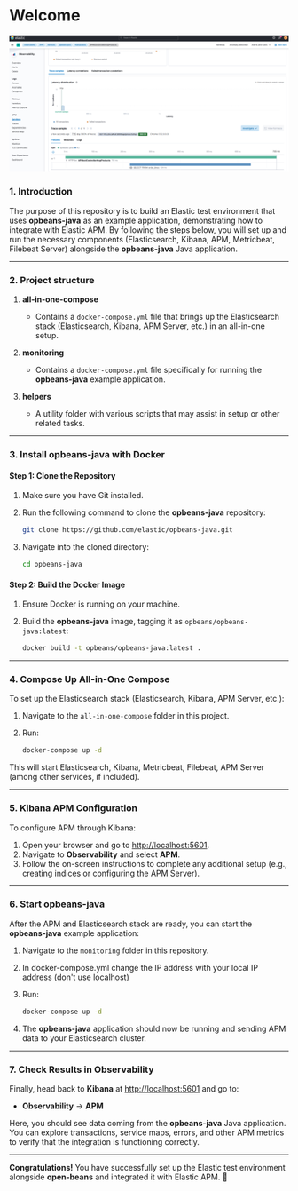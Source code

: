 # Welcome

<img src="Elastic_APM.PNG">

### 1. Introduction

The purpose of this repository is to build an Elastic test environment that uses **opbeans-java** as an example application, demonstrating how to integrate with Elastic APM. By following the steps below, you will set up and run the necessary components (Elasticsearch, Kibana,  APM, Metricbeat, Filebeat Server) alongside the **opbeans-java** Java application.

---

### 2. Project structure

1. **all-in-one-compose**  
   
   - Contains a `docker-compose.yml` file that brings up the Elasticsearch stack (Elasticsearch, Kibana, APM Server, etc.) in an all-in-one setup.

2. **monitoring**  
   
   - Contains a `docker-compose.yml` file specifically for running the **opbeans-java** example application.

3. **helpers**  
   
   - A utility folder with various scripts that may assist in setup or other related tasks.

---

### 3. Install opbeans-java with Docker

#### Step 1: Clone the Repository

1. Make sure you have Git installed.  

2. Run the following command to clone the **opbeans-java** repository:
   
   ```bash
   git clone https://github.com/elastic/opbeans-java.git
   ```

3. Navigate into the cloned directory:
   
   ```bash
   cd opbeans-java
   ```

#### Step 2: Build the Docker Image

1. Ensure Docker is running on your machine.  

2. Build the **opbeans-java** image, tagging it as `opbeans/opbeans-java:latest`:
   
   ```bash
   docker build -t opbeans/opbeans-java:latest .
   ```

---

### 4. Compose Up All-in-One Compose

To set up the Elasticsearch stack (Elasticsearch, Kibana, APM Server, etc.):

1. Navigate to the `all-in-one-compose` folder in this project.  

2. Run:
   
   ```bash
   docker-compose up -d
   ```

This will start Elasticsearch, Kibana, Metricbeat, Filebeat, APM Server (among other services, if included).

---

### 5. Kibana APM Configuration

To configure APM through Kibana:  

1. Open your browser and go to [http://localhost:5601](http://localhost:5601).  
2. Navigate to **Observability** and select **APM**.  
3. Follow the on-screen instructions to complete any additional setup (e.g., creating indices or configuring the APM Server).

---

### 6. Start **opbeans-java**

After the APM and Elasticsearch stack are ready, you can start the **opbeans-java** example application:

1. Navigate to the `monitoring` folder in this repository.  

2. In docker-compose.yml change the IP address with your local IP address (don't use localhost) 

3. Run:
   
   ```bash
   docker-compose up -d
   ```

4. The **opbeans-java** application should now be running and sending APM data to your Elasticsearch cluster.

---

### 7. Check Results in Observability

Finally, head back to **Kibana** at [http://localhost:5601](http://localhost:5601) and go to:

- **Observability** → **APM**

Here, you should see data coming from the **opbeans-java** Java application. You can explore transactions, service maps, errors, and other APM metrics to verify that the integration is functioning correctly.

---

**Congratulations!** You have successfully set up the Elastic test environment alongside **open-beans** and integrated it with Elastic APM. :rocket: